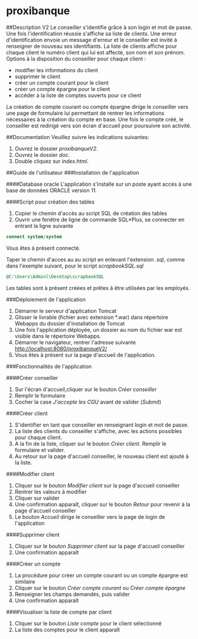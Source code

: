 # proxibanque

##Description V2
Le conseiller s'identifie grâce à son login et mot de passe. Une fois l'identification réussie s'affiche sa liste de clients. Une erreur d'identification envoie un message d'erreur et le conseiller est invité à renseigner de nouveau ses identifiants.
La liste de clients affiche pour chaque client le numéro client qui lui est affecté, son nom et son prénom.
Options à la disposition du conseiller pour chaque client :

* modifier les informations du client
* supprimer le client
* créer un compte courant pour le client
* créer un compte épargne pour le client
* accéder à la liste de comptes ouverts pour ce client

La création de compte courant ou compte épargne dirige le conseiller vers une page de formulaire lui permettant de rentrer les informations nécessaires à la création du compte en base.
Une fois le compte créé, le conseiller est redirigé vers son écran d'accueil pour poursuivre son activité.

##Documentation
Veuillez suivre les indications suivantes:

1. Ouvrez le dossier *proxibanqueV2*.
2. Ouvrez le dossier *doc*.
3. Double cliquez sur *index.html*.

##Guide de l'utilisateur
###Installation de l'application

####Database oracle
L'application s'installe sur un poste ayant accès à une base de données ORACLE version 11.

####Script pour création des tables

1. Copier le chemin d'accès au script SQL de création des tables
2. Ouvrir une fenêtre de ligne de commande SQL*Plus, se connecter en entrant la ligne suivante
```sql
connect system/system
```

Vous êtes à présent connecté.

Taper le chemin d'acces au au script en enlevant l'extension .sql, comme dans l'exemple suivant, pour le script *scrapbookSQL.sql*
```sql
@C:\Users\Adminl\Desktop\scrapbookSQL
```
Les tables sont à présent créées et prêtes à être utilisées par les employés.

###Déploiement de l'application

1. Démarrer le serveur d'application Tomcat
2. Glisser le livrable (fichier avec extension *.war) dans répertoire Webapps du dossier d'installation de Tomcat
3. Une fois l'application déployée, un dossier au nom du fichier war est visible dans le répertoire Webapps.
4. Démarrer le navigateur, rentrer l'adresse suivante <http://localhost:8080/proxibanqueV2/>
5. Vous êtes à présent sur la page d'accueil de l'application.

###Fonctionnalités de l'application

####Créer conseiller
1. Sur l'écran d'accueil,cliquer sur le bouton *Créer conseiller*
2. Remplir le formulaire
3. Cocher la case *J'accepte les CGU* avant de valider (*Submit*)
	
####Créer client

1. S'identifier en tant que conseiller en renseignant login et mot de passe.
2. La liste des clients du conseiller s'affiche, avec les actions possibles pour chaque client.
3. A la fin de la liste, cliquer sur le bouton *Créer client*. Remplir le formulaire et valider. 
4. Au retour sur la page d'accueil conseiller, le nouveau client est ajouté à la liste.

####Modifier client
1. Cliquer sur le bouton *Modifier client* sur la page d'accueil conseiller
2. Rentrer les valeurs à modifier
3. Cliquer sur valider
4. Une confirmation apparaît, cliquer sur le bouton *Retour* pour revenir à la page d'accueil conseiller
5. Le bouton *Accueil* dirige le conseiller vers la page de login de l'application
	
####Supprimer client
1. Cliquer sur le bouton *Supprimer client* sur la page d'accueil conseiller
2. Une confirmation apparaît
	
####Créer un compte
1. La procédure pour créer un compte courant ou un compte épargne est similaire 
2. Cliquer sur le bouton *Créer compte courant* ou *Créer compte épargne*
3. Renseigner les champs demandés, puis valider
4. Une confirmation apparaît
	
####Visualiser la liste de compte par client
1. Cliquer sur le bouton *Liste compte* pour le client sélectionné
2. La liste des comptes pour le client apparaît
